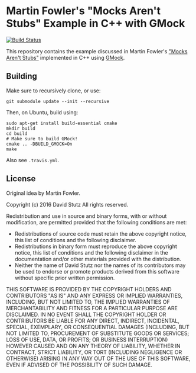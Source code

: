 # Martin Fowler's "Mocks Aren't Stubs" Example in C++ with GMock

[![Build Status](https://travis-ci.org/davidstutz/googlemock-example.svg?branch=master)](https://travis-ci.org/davidstutz/googlemock-example)

This repository contains the example discussed in Martin Fowler's ["Mocks Aren't Stubs"](http://martinfowler.com/articles/mocksArentStubs.html) implemented in C++ using [GMock](https://github.com/google/googletest).

## Building

Make sure to recursively clone, or use:

    git submodule update --init --recursive

Then, on Ubuntu, build using:

    sudo apt-get install build-essential cmake
    mkdir build
    cd build
    # Make sure to build GMock!
    cmake .. -DBUILD_GMOCK=On
    make

Also see `.travis.yml`.

## License

Original idea by Martin Fowler.

Copyright (c) 2016 David Stutz All rights reserved.

Redistribution and use in source and binary forms, with or without modification, are permitted provided that the following conditions are met:

* Redistributions of source code must retain the above copyright notice, this list of conditions and the following disclaimer.
* Redistributions in binary form must reproduce the above copyright notice, this list of conditions and the following disclaimer in the documentation and/or other materials provided with the distribution.
* Neither the name of David Stutz nor the names of its contributors may be used to endorse or promote products derived from this software without specific prior written permission.

THIS SOFTWARE IS PROVIDED BY THE COPYRIGHT HOLDERS AND CONTRIBUTORS "AS IS" AND ANY EXPRESS OR IMPLIED WARRANTIES, INCLUDING, BUT NOT LIMITED TO, THE IMPLIED WARRANTIES OF MERCHANTABILITY AND FITNESS FOR A PARTICULAR PURPOSE ARE DISCLAIMED. IN NO EVENT SHALL THE COPYRIGHT HOLDER OR CONTRIBUTORS BE LIABLE FOR ANY DIRECT, INDIRECT, INCIDENTAL, SPECIAL, EXEMPLARY, OR CONSEQUENTIAL DAMAGES (INCLUDING, BUT NOT LIMITED TO, PROCUREMENT OF SUBSTITUTE GOODS OR SERVICES; LOSS OF USE, DATA, OR PROFITS; OR BUSINESS INTERRUPTION) HOWEVER CAUSED AND ON ANY THEORY OF LIABILITY, WHETHER IN CONTRACT, STRICT LIABILITY, OR TORT (INCLUDING NEGLIGENCE OR OTHERWISE) ARISING IN ANY WAY OUT OF THE USE OF THIS SOFTWARE, EVEN IF ADVISED OF THE POSSIBILITY OF SUCH DAMAGE.
